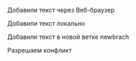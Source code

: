 Добавили текст через Веб-браузер

Добавили текст локально

Добавили текст в новой ветке newbrach

Разрешаем конфликт
